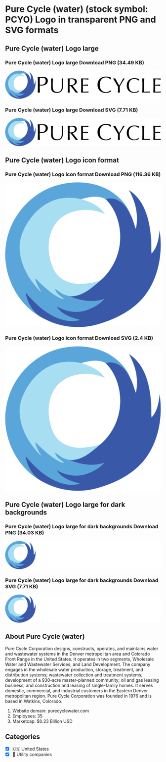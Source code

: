 # Pure Cycle (water) (stock symbol: PCYO) Logo in transparent PNG and SVG formats

## Pure Cycle (water) Logo large

### Pure Cycle (water) Logo large Download PNG (34.49 KB)

![Pure Cycle (water) Logo large Download PNG (34.49 KB)](/img/orig/PCYO_BIG-af3f8492.png)

### Pure Cycle (water) Logo large Download SVG (7.71 KB)

![Pure Cycle (water) Logo large Download SVG (7.71 KB)](/img/orig/PCYO_BIG-0d49362f.svg)

## Pure Cycle (water) Logo icon format

### Pure Cycle (water) Logo icon format Download PNG (116.36 KB)

![Pure Cycle (water) Logo icon format Download PNG (116.36 KB)](/img/orig/PCYO-755ceff7.png)

### Pure Cycle (water) Logo icon format Download SVG (2.4 KB)

![Pure Cycle (water) Logo icon format Download SVG (2.4 KB)](/img/orig/PCYO-c806c159.svg)

## Pure Cycle (water) Logo large for dark backgrounds

### Pure Cycle (water) Logo large for dark backgrounds Download PNG (34.03 KB)

![Pure Cycle (water) Logo large for dark backgrounds Download PNG (34.03 KB)](/img/orig/PCYO_BIG.D-71bd6b6e.png)

### Pure Cycle (water) Logo large for dark backgrounds Download SVG (7.71 KB)

![Pure Cycle (water) Logo large for dark backgrounds Download SVG (7.71 KB)](/img/orig/PCYO_BIG.D-adc94711.svg)

## About Pure Cycle (water)

Pure Cycle Corporation designs, constructs, operates, and maintains water and wastewater systems in the Denver metropolitan area and Colorado Front Range in the United States. It operates in two segments, Wholesale Water and Wastewater Services, and Land Development. The company engages in the wholesale water production, storage, treatment, and distribution systems; wastewater collection and treatment systems; development of a 930-acre master-planned community; oil and gas leasing business; and construction and leasing of single-family homes. It serves domestic, commercial, and industrial customers in the Eastern Denver metropolitan region. Pure Cycle Corporation was founded in 1976 and is based in Watkins, Colorado.

1. Website domain: purecyclewater.com
2. Employees: 35
3. Marketcap: $0.23 Billion USD


## Categories
- [x] 🇺🇸 United States
- [x] 🚰 Utility companies

